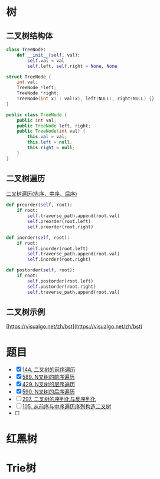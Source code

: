 # 树
## 二叉树结构体
```python
class TreeNode:
    def __init__(self, val):
        self.val = val
        self.left, self.right = None, None
```

```c++
struct TreeNode {
    int val;
    TreeNode *left;
    TreeNode *right;
    TreeNode(int x) : val(x), left(NULL), right(NULL) {}
}
```

```java
public class TreeNode {
    public int val;
    public TreeNode left, right;
    public TreeNode(int val) {
        this.val = val;
        this.left = null;
        this.right = null;
    }
}
```

## 二叉树遍历
[二叉树遍历(先序、中序、后序)](https://www.jianshu.com/p/456af5480cee)
```python
def preorder(self, root):
    if root:
        self.traverse_path.append(root.val)
        self.preorder(root.left)
        self.preorder(root.right)

def inorder(self, root):
    if root:
        self.inorder(root.left)
        self.traverse_path.append(root.val)
        self.inorder(root.right)

def postorder(self, root):
    if root:
        self.postorder(root.left)
        self.postorder(root.right)
        self.traverse_path.append(root.val)
```

## 二叉树示例
[https://visualgo.net/zh/bst](https://visualgo.net/zh/bst)

# 题目
- [x] [144. 二叉树的前序遍历](https://leetcode-cn.com/problems/binary-tree-preorder-traversal/)  
- [x] [589. N叉树的前序遍历](https://leetcode-cn.com/problems/n-ary-tree-preorder-traversal/description/)  
- [x] [429. N叉树的层序遍历](https://leetcode-cn.com/problems/n-ary-tree-level-order-traversal/)  
- [x] [590. N叉树的后序遍历](https://leetcode-cn.com/problems/n-ary-tree-postorder-traversal/)  
- [ ] [297. 二叉树的序列化与反序列化](https://leetcode-cn.com/problems/serialize-and-deserialize-binary-tree/)
- [ ] [105. 从前序与中序遍历序列构造二叉树](https://leetcode-cn.com/problems/construct-binary-tree-from-preorder-and-inorder-traversal/)
- [ ] 

# 红黑树 

# Trie树  
